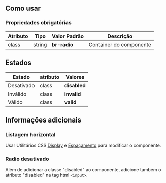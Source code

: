 [version]: # (6.1.3)

## Como usar

### Propriedades obrigatórias

| Atributo | Tipo   | Valor Padrão | Descrição               |
| -------- | ------ | ------------ | ----------------------- |
| class    | string | **br-radio** | Container do componente |

## Estados

| Estado     | atributo | Valores      |
| ---------- | -------- | ------------ |
| Desativado | class    | **disabled** |
| Inválido   | class    | **invalid**  |
| Válido     | class    | **valid**    |

## Informações adicionais

### Listagem horizontal

Usar Utilitários CSS [Display](ds/utilitarios/css/display) e [Espaçamento](ds/utilitarios/css/espacamento) para modificar o componente.

### Radio desativado

Além de adicionar a classe "disabled" ao componente, adicione também o atributo "disabled" na tag html `<input>`.
